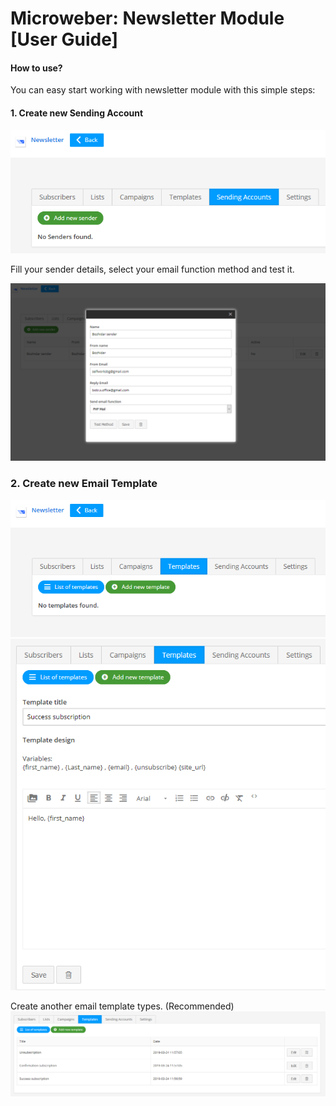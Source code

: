 # Microweber: Newsletter Module [User Guide]

#### How to use?
You can easy start working with newsletter module with this simple steps:




#### 1. Create new Sending Account
![](tutorial-images/sending-accounts.png "")

Fill your sender details, select your email function method and test it.

![](tutorial-images/fill-your-details-sender.png "")



### 2. Create new Email Template
![](tutorial-images/templates.png "")
![](tutorial-images/new-template.png "")

Create another email template types. (Recommended) 
![](tutorial-images/three-templates.png "")


